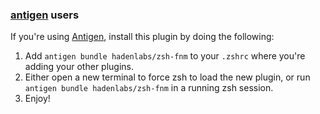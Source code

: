 <!-- Space: Projects -->
<!-- Parent: Fnm -->
<!-- Title: Installation Antigen Fnm -->
<!-- Label: Fnm -->
<!-- Label: Project -->
<!-- Label: Installation -->
<!-- Label: Antigen -->
<!-- Include: docs/disclaimer.md -->
<!-- Include: ac:toc -->

### [antigen](https://github.com/zsh-users/antigen) users

If you're using [Antigen](https://github.com/zsh-users/antigen), install this plugin by doing the following:

1.  Add `antigen bundle hadenlabs/zsh-fnm` to your `.zshrc` where you're adding your other plugins.
2.  Either open a new terminal to force zsh to load the new plugin, or run `antigen bundle hadenlabs/zsh-fnm` in a running zsh session.
3.  Enjoy!
